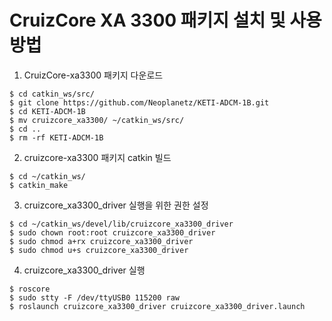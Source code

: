 # CruizCore XA 3300 패키지 설치 및 사용방법

1. CruizCore-xa3300 패키지 다운로드
```
$ cd catkin_ws/src/
$ git clone https://github.com/Neoplanetz/KETI-ADCM-1B.git
$ cd KETI-ADCM-1B
$ mv cruizcore_xa3300/ ~/catkin_ws/src/
$ cd ..
$ rm -rf KETI-ADCM-1B
```

2. cruizcore-xa3300 패키지 catkin 빌드
```
$ cd ~/catkin_ws/
$ catkin_make
```

3. cruizcore_xa3300_driver 실행을 위한 권한 설정
```
$ cd ~/catkin_ws/devel/lib/cruizcore_xa3300_driver
$ sudo chown root:root cruizcore_xa3300_driver
$ sudo chmod a+rx cruizcore_xa3300_driver
$ sudo chmod u+s cruizcore_xa3300_driver
```

4. cruizcore_xa3300_driver 실행
```
$ roscore
$ sudo stty -F /dev/ttyUSB0 115200 raw
$ roslaunch cruizcore_xa3300_driver cruizcore_xa3300_driver.launch
```
